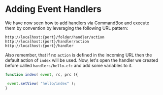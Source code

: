 # Adding Event Handlers

We have now seen how to add handlers via CommandBox and execute them by convention by leveraging the following URL pattern:


```
http://localhost:{port}/folder/handler/action
http://localhost:{port}/handler/action
http://localhost:{port}/handler
```

Also remember, that if no `action` is defined in the incoming URL then the default action of `index` will be used.  Now, let's open the handler we created before called `handlers/hello.cfc` and add some variables to it.


```js
function index( event, rc, prc ){

 event.setView( "hello/index" );
}
```

